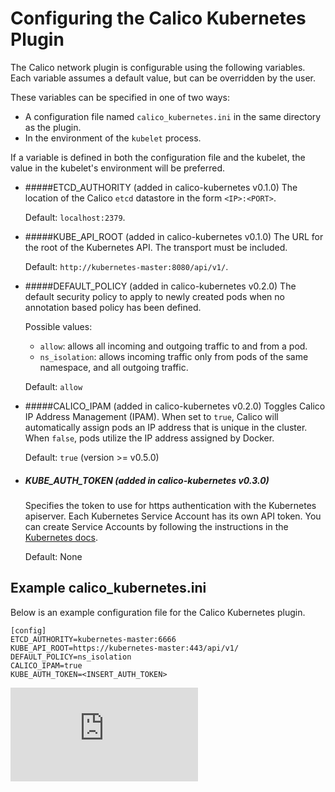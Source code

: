 # Configuring the Calico Kubernetes Plugin

The Calico network plugin is configurable using the following variables. Each variable assumes a default value, but can
be overridden by the user.

These variables can be specified in one of two ways:
- A configuration file named `calico_kubernetes.ini` in the same directory as the plugin.
- In the environment of the `kubelet` process.

If a variable is defined in both the configuration file and the kubelet, the value in the kubelet's environment will be
preferred.

* #####ETCD_AUTHORITY (added in calico-kubernetes v0.1.0)
   The location of the Calico `etcd` datastore in the form `<IP>:<PORT>`.
   
   Default: `localhost:2379`.

* #####KUBE_API_ROOT (added in calico-kubernetes v0.1.0)
   The URL for the root of the Kubernetes API. The transport must be included. 

   Default: `http://kubernetes-master:8080/api/v1/`.

* #####DEFAULT_POLICY (added in calico-kubernetes v0.2.0)
   The default security policy to apply to newly created pods when no annotation based policy has been defined. 

   Possible values:
    - `allow`: allows all incoming and outgoing traffic to and from a pod.
    - `ns_isolation`: allows incoming traffic only from pods of the same namespace, and all outgoing traffic.
   
   Default: `allow` 

* #####CALICO_IPAM (added in calico-kubernetes v0.2.0)
   Toggles Calico IP Address Management (IPAM). When set to `true`, Calico will automatically assign pods an IP address that is unique in the cluster. When `false`, pods utilize the IP address assigned by Docker.

   Default: `true`  (version >= v0.5.0)

* ##### KUBE_AUTH_TOKEN (added in calico-kubernetes v0.3.0)
   Specifies the token to use for https authentication with the Kubernetes apiserver. Each Kubernetes Service Account has its own API token. You can create Service Accounts by following the instructions in the [Kubernetes docs](http://kubernetes.io/v1.0/docs/user-guide/service-accounts.html).

   Default: None

## Example calico_kubernetes.ini
Below is an example configuration file for the Calico Kubernetes plugin.
```
[config]
ETCD_AUTHORITY=kubernetes-master:6666
KUBE_API_ROOT=https://kubernetes-master:443/api/v1/
DEFAULT_POLICY=ns_isolation
CALICO_IPAM=true
KUBE_AUTH_TOKEN=<INSERT_AUTH_TOKEN>
```
[![Analytics](https://ga-beacon.appspot.com/UA-52125893-3/calico-docker/docs/kubernetes/PluginConfiguration.md?pixel)](https://github.com/igrigorik/ga-beacon)
